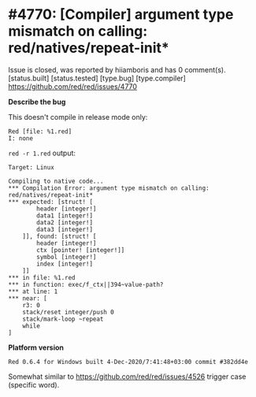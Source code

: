 
#4770: [Compiler] argument type mismatch on calling: red/natives/repeat-init*
================================================================================
Issue is closed, was reported by hiiamboris and has 0 comment(s).
[status.built] [status.tested] [type.bug] [type.compiler]
<https://github.com/red/red/issues/4770>

**Describe the bug**

This doesn't compile in release mode only:
```
Red [file: %1.red]
I: none
```
`red -r 1.red` output:
```
Target: Linux

Compiling to native code...
*** Compilation Error: argument type mismatch on calling: red/natives/repeat-init*
*** expected: [struct! [
        header [integer!]
        data1 [integer!]
        data2 [integer!]
        data3 [integer!]
    ]], found: [struct! [
        header [integer!]
        ctx [pointer! [integer!]]
        symbol [integer!]
        index [integer!]
    ]]
*** in file: %1.red
*** in function: exec/f_ctx||394~value-path?
*** at line: 1
*** near: [
    r3: 0
    stack/reset integer/push 0
    stack/mark-loop ~repeat
    while
]
```

**Platform version**
```
Red 0.6.4 for Windows built 4-Dec-2020/7:41:48+03:00 commit #382dd4e
```

Somewhat similar to https://github.com/red/red/issues/4526 trigger case (specific word).


